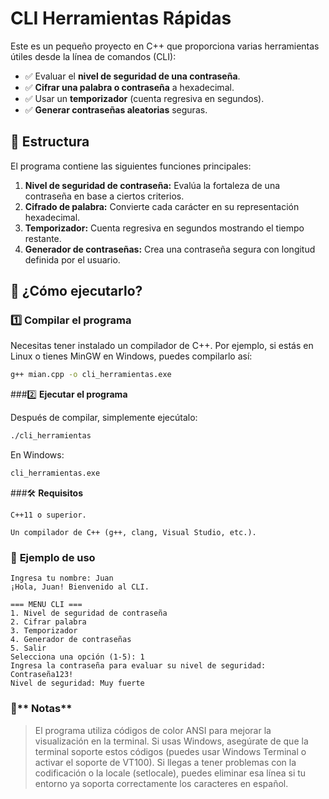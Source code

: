 # CLI Herramientas Rápidas

Este es un pequeño proyecto en C++ que proporciona varias herramientas útiles desde la línea de comandos (CLI):

- ✅ Evaluar el **nivel de seguridad de una contraseña**.
- ✅ **Cifrar una palabra o contraseña** a hexadecimal.
- ✅ Usar un **temporizador** (cuenta regresiva en segundos).
- ✅ **Generar contraseñas aleatorias** seguras.

## 📂 Estructura

El programa contiene las siguientes funciones principales:

1. **Nivel de seguridad de contraseña:** Evalúa la fortaleza de una contraseña en base a ciertos criterios.
2. **Cifrado de palabra:** Convierte cada carácter en su representación hexadecimal.
3. **Temporizador:** Cuenta regresiva en segundos mostrando el tiempo restante.
4. **Generador de contraseñas:** Crea una contraseña segura con longitud definida por el usuario.

## 🚀 ¿Cómo ejecutarlo?

### 1️⃣ **Compilar el programa**

Necesitas tener instalado un compilador de C++. Por ejemplo, si estás en Linux o tienes MinGW en Windows, puedes compilarlo así:

```bash
g++ mian.cpp -o cli_herramientas.exe
```

###2️⃣ **Ejecutar el programa**

Después de compilar, simplemente ejecútalo:
```bash
./cli_herramientas
```

En Windows:
```bash
cli_herramientas.exe
```

###🛠️ **Requisitos**

    C++11 o superior.

    Un compilador de C++ (g++, clang, Visual Studio, etc.).

### 🎨 **Ejemplo de uso**
```
Ingresa tu nombre: Juan
¡Hola, Juan! Bienvenido al CLI.

=== MENU CLI ===
1. Nivel de seguridad de contraseña
2. Cifrar palabra
3. Temporizador
4. Generador de contraseñas
5. Salir
Selecciona una opción (1-5): 1
Ingresa la contraseña para evaluar su nivel de seguridad: Contraseña123!
Nivel de seguridad: Muy fuerte
```

### 📝** Notas**

> El programa utiliza códigos de color ANSI para mejorar la visualización en la terminal. Si usas Windows, asegúrate de que la terminal soporte estos códigos (puedes usar Windows Terminal o activar el soporte de VT100).
> Si llegas a tener problemas con la codificación o la locale (setlocale), puedes eliminar esa línea si tu entorno ya soporta correctamente los caracteres en español.
